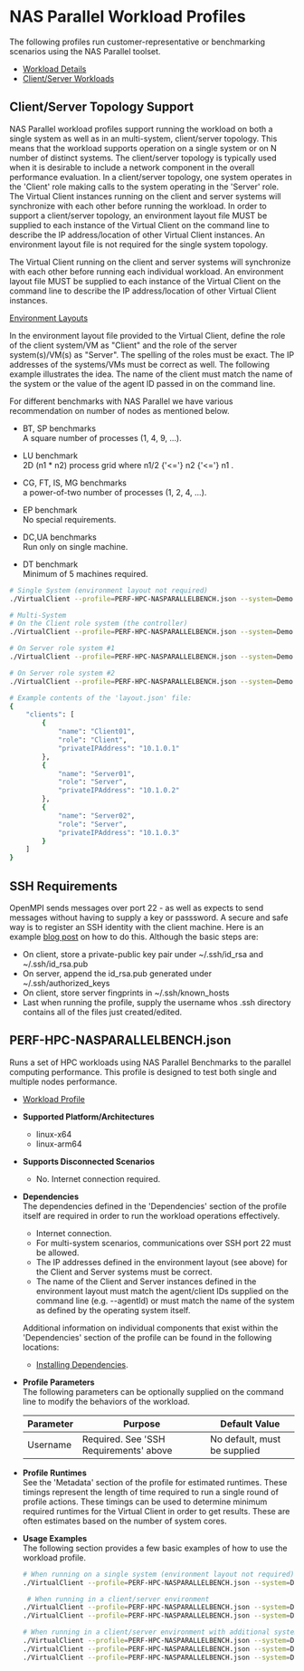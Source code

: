 ﻿# NAS Parallel Workload Profiles
The following profiles run customer-representative or benchmarking scenarios using the NAS Parallel toolset.

* [Workload Details](./nasparallel.md)
* [Client/Server Workloads](../../guides/0020-client-server.md)

## Client/Server Topology Support
NAS Parallel workload profiles support running the workload on both a single system as well as in an multi-system, client/server topology. This means that the workload supports
operation on a single system or on N number of distinct systems. The client/server topology is typically used when it is desirable to include a network component in the
overall performance evaluation. In a client/server topology, one system operates in the 'Client' role making calls to the system operating in the 'Server' role. 
The Virtual Client instances running on the client and server systems will synchronize with each other before running the workload. In order to support a client/server topology,
an environment layout file MUST be supplied to each instance of the Virtual Client on the command line to describe the IP address/location of other Virtual Client instances. An
environment layout file is not required for the single system topology.

The Virtual Client running on the client and server systems will synchronize with each other before running each individual workload. An environment layout
file MUST be supplied to each instance of the Virtual Client on the command line to describe the IP address/location of other Virtual Client instances.

[Environment Layouts](../../guides/0020-client-server.md)

In the environment layout file provided to the Virtual Client, define the role of the client system/VM as "Client" and the role of the server system(s)/VM(s) as "Server".
The spelling of the roles must be exact. The IP addresses of the systems/VMs must be correct as well. The following example illustrates the
idea. The name of the client must match the name of the system or the value of the agent ID passed in on the command line.

For different benchmarks with NAS Parallel we have various recommendation on number of nodes as mentioned below.
* BT, SP benchmarks  
  A square number of processes (1, 4, 9, ...).

* LU benchmark  
  2D (n1 * n2) process grid where  n1/2 {'<='} n2 {'<='} n1 .

* CG, FT, IS, MG benchmarks  
  a power-of-two number of processes (1, 2, 4, ...).

* EP benchmark  
  No special requirements.

* DC,UA benchmarks  
  Run only on single machine.

* DT benchmark  
  Minimum of 5 machines required.

```bash
# Single System (environment layout not required)
./VirtualClient --profile=PERF-HPC-NASPARALLELBENCH.json --system=Demo --timeout=1440

# Multi-System
# On the Client role system (the controller)
./VirtualClient --profile=PERF-HPC-NASPARALLELBENCH.json --system=Demo --timeout=1440 --clientId=Client01 --layoutPath=/any/path/to/layout.json

# On Server role system #1
./VirtualClient --profile=PERF-HPC-NASPARALLELBENCH.json --system=Demo --timeout=1440 --clientId=Server01 --layoutPath=/any/path/to/layout.json

# On Server role system #2
./VirtualClient --profile=PERF-HPC-NASPARALLELBENCH.json --system=Demo --timeout=1440 --clientId=Server02 --layoutPath=/any/path/to/layout.json

# Example contents of the 'layout.json' file:
{
    "clients": [
        {
            "name": "Client01",
            "role": "Client",
            "privateIPAddress": "10.1.0.1"
        },
        {
            "name": "Server01",
            "role": "Server",
            "privateIPAddress": "10.1.0.2"
        },
        {
            "name": "Server02",
            "role": "Server",
            "privateIPAddress": "10.1.0.3"
        }
    ]
}
```

## SSH Requirements
OpenMPI sends messages over port 22 - as well as expects to send messages without having to supply a key or passsword. A secure and safe way is to register an SSH identity with the
client machine. Here is an example [blog post](https://linuxize.com/post/how-to-setup-passwordless-ssh-login/) on how to do this. Although the basic steps are:
- On client, store a private-public key pair under ~/.ssh/id_rsa and ~/.ssh/id_rsa.pub
- On server, append the id_rsa.pub generated under ~/.ssh/authorized_keys
- On client, store server fingprints in ~/.ssh/known_hosts 
- Last when running the profile, supply the username whos .ssh directory contains all of the files just created/edited. 

## PERF-HPC-NASPARALLELBENCH.json
Runs a set of HPC workloads using NAS Parallel Benchmarks to the parallel computing performance. This profile is designed to test both single and 
multiple nodes performance.

* [Workload Profile](https://github.com/microsoft/VirtualClient/blob/main/src/VirtualClient/VirtualClient.Main/profiles/PERF-HPC-NASPARALLELBENCH.json) 

* **Supported Platform/Architectures**
  * linux-x64
  * linux-arm64

* **Supports Disconnected Scenarios**  
  * No. Internet connection required.

* **Dependencies**  
  The dependencies defined in the 'Dependencies' section of the profile itself are required in order to run the workload operations effectively. 
  * Internet connection.
  * For multi-system scenarios, communications over SSH port 22 must be allowed.
  * The IP addresses defined in the environment layout (see above) for the Client and Server systems must be correct.
  * The name of the Client and Server instances defined in the environment layout must match the agent/client IDs supplied on the command line (e.g. --agentId)
    or must match the name of the system as defined by the operating system itself.
    
  Additional information on individual components that exist within the 'Dependencies' section of the profile can be found in the following locations:
  * [Installing Dependencies](https://microsoft.github.io/VirtualClient/docs/category/dependencies/).

* **Profile Parameters**  
  The following parameters can be optionally supplied on the command line to modify the behaviors of the workload.

  | Parameter                 | Purpose                                                                         | Default Value |
  |---------------------------|---------------------------------------------------------------------------------|---------------|
  | Username                  | Required. See 'SSH Requirements' above                                          | No default, must be supplied |

* **Profile Runtimes**  
  See the 'Metadata' section of the profile for estimated runtimes. These timings represent the length of time required to run a single round of profile 
  actions. These timings can be used to determine minimum required runtimes for the Virtual Client in order to get results. These are often estimates based on the
  number of system cores. 

* **Usage Examples**  
  The following section provides a few basic examples of how to use the workload profile.

  ``` bash
  # When running on a single system (environment layout not required)
  ./VirtualClient --profile=PERF-HPC-NASPARALLELBENCH.json --system=Demo --timeout=1440 --parameters="Username=testuser" --packageStore="{BlobConnectionString|SAS Uri}"

   # When running in a client/server environment
  ./VirtualClient --profile=PERF-HPC-NASPARALLELBENCH.json --system=Demo --timeout=1440 --clientId=Client01 --parameters="Username=testuser" --layoutPath="/any/path/to/layout.json" --packageStore="{BlobConnectionString|SAS Uri}"
  ./VirtualClient --profile=PERF-HPC-NASPARALLELBENCH.json --system=Demo --timeout=1440 --clientId=Server01 --parameters="Username=testuser" --layoutPath="/any/path/to/layout.json" --packageStore="{BlobConnectionString|SAS Uri}"

  # When running in a client/server environment with additional systems
  ./VirtualClient --profile=PERF-HPC-NASPARALLELBENCH.json --system=Demo --timeout=1440 --clientId=Client01 --parameters="Username=testuser" --layoutPath="/any/path/to/layout.json" --packageStore="{BlobConnectionString|SAS Uri}"
  ./VirtualClient --profile=PERF-HPC-NASPARALLELBENCH.json --system=Demo --timeout=1440 --clientId=Server01 --parameters="Username=testuser" --layoutPath="/any/path/to/layout.json" --packageStore="{BlobConnectionString|SAS Uri}"
  ./VirtualClient --profile=PERF-HPC-NASPARALLELBENCH.json --system=Demo --timeout=1440 --clientId=Server02 --parameters="Username=testuser" --layoutPath="/any/path/to/layout.json" --packageStore="{BlobConnectionString|SAS Uri}"
  ```
